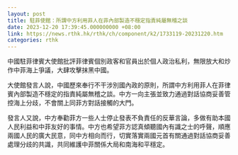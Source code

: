 ```yaml
---
layout: post
title: 駐菲使館：所謂中方利用菲人在菲內部製造不穩定指責純屬無稽之談
date: 2023-12-20 17:39:45.000000000 +08:00
link: https://news.rthk.hk/rthk/ch/component/k2/1733119-20231220.htm
categories: rthk
---
```


中國駐菲律賓大使館批評菲律賓個別政客和官員出於個人政治私利，無限放大和炒作中菲海上爭議，大肆攻擊抹黑中國。

大使館發言人說，中國歷來奉行不干涉別國內政的原則，所謂中方利用菲人在菲律賓內部製造不穩定的指責純屬無稽之談。中方一向主張並致力通過對話協商妥善管控海上分歧，不會關上同菲方對話接觸的大門。

發言人又說，中方奉勸菲方一些人士停止發表不負責任的反華言論，多做有助本國人民利益和中菲友好的事情。中方也希望菲方認真傾聽國內有識之士的呼聲，順應兩國人民的廣大民意，同中方相向而行，切實落實兩國元首有關通過對話協商妥善處理分歧的共識，共同維護中菲關係大局和南海和平穩定。
